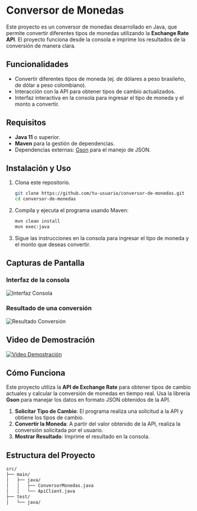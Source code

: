 # Conversor de Monedas

Este proyecto es un conversor de monedas desarrollado en Java, que permite convertir diferentes tipos de monedas utilizando la **Exchange Rate API**. El proyecto funciona desde la consola e imprime los resultados de la conversión de manera clara.

## Funcionalidades
- Convertir diferentes tipos de moneda (ej. de dólares a peso brasileño, de dólar a peso colombiano).
- Interacción con la API para obtener tipos de cambio actualizados.
- Interfaz interactiva en la consola para ingresar el tipo de moneda y el monto a convertir.

## Requisitos
- **Java 11** o superior.
- **Maven** para la gestión de dependencias.
- Dependencias externas: [Gson](https://github.com/google/gson) para el manejo de JSON.

## Instalación y Uso
1. Clona este repositorio.
    ```bash
    git clone https://github.com/tu-usuario/conversor-de-monedas.git
    cd conversor-de-monedas
    ```

2. Compila y ejecuta el programa usando Maven:
    ```bash
    mvn clean install
    mvn exec:java
    ```

3. Sigue las instrucciones en la consola para ingresar el tipo de moneda y el monto que deseas convertir.

## Capturas de Pantalla

### Interfaz de la consola
![Interfaz Consola](ruta/a/captura-consola.png)

### Resultado de una conversión
![Resultado Conversión](ruta/a/captura-resultado.png)

## Video de Demostración

[![Video Demostración](ruta/a/captura-video.png)](https://link-al-video.com)

## Cómo Funciona
Este proyecto utiliza la **API de Exchange Rate** para obtener tipos de cambio actuales y calcular la conversión de monedas en tiempo real. Usa la librería **Gson** para manejar los datos en formato JSON obtenidos de la API.

1. **Solicitar Tipo de Cambio**: El programa realiza una solicitud a la API y obtiene los tipos de cambio.
2. **Convertir la Moneda**: A partir del valor obtenido de la API, realiza la conversión solicitada por el usuario.
3. **Mostrar Resultado**: Imprime el resultado en la consola.

## Estructura del Proyecto
```bash
src/
├── main/
│   ├── java/
│   │   ├── ConversorMonedas.java
│   │   └── ApiClient.java
├── test/
│   └── java/
